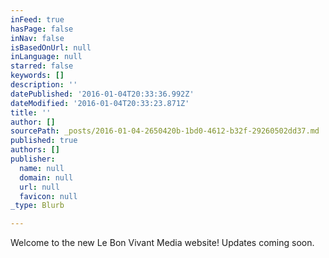 ```yaml
---
inFeed: true
hasPage: false
inNav: false
isBasedOnUrl: null
inLanguage: null
starred: false
keywords: []
description: ''
datePublished: '2016-01-04T20:33:36.992Z'
dateModified: '2016-01-04T20:33:23.871Z'
title: ''
author: []
sourcePath: _posts/2016-01-04-2650420b-1bd0-4612-b32f-29260502dd37.md
published: true
authors: []
publisher:
  name: null
  domain: null
  url: null
  favicon: null
_type: Blurb

---
```

Welcome to the new Le Bon Vivant Media website! Updates coming soon.